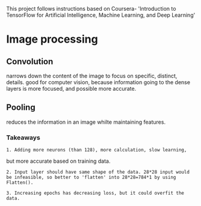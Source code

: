 This project follows instructions based on Coursera- 'Introduction to TensorFlow for Artificial Intelligence, Machine Learning, and Deep Learning'
# Image processing
## Convolution
narrows down the content of the image to focus on specific, distinct, details.
good for computer vision, because information going to the dense layers is more focused, and possible more accurate.

## Pooling
reduces the information in an image whilte maintaining features.

### Takeaways
    1. Adding more neurons (than 128), more calculation, slow learning,
but more accurate based on training data.

    2. Input layer should have same shape of the data. 28*28 input would be infeasible, so better to 'flatten' into 28*28=784*1 by using Flatten().

    3. Increasing epochs has decreasing loss, but it could overfit the data.



